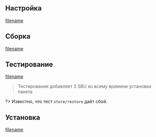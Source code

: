 <pkg :name="'tar'" instsize showsbu2></pkg>

## Настройка

[filename](../packages/tar/configure ':include')

## Сборка

[filename](../packages/tar/build ':include')

## Тестирование

[filename](../packages/tar/test ':include')

> Тестирование добавляет 3 SBU ко всему времени установки пакета

?> Известно, что тест `store/restore` даёт сбой.

## Установка

[filename](../packages/tar/install ':include')

<script>
	new Vue({ el: '#main' })
</script>
